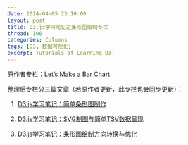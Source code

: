 ```yaml
---
date: 2014-04-05 23:10:00
layout: post
title: D3.js学习笔记之条形图绘制专栏
thread: 106
categories: Columns
tags: [D3, 数据可视化]
excerpt: Tutorials of Learning D3.
---
```


原作者专栏：[Let’s Make a Bar Chart](http://bost.ocks.org/mike/bar/)

整理后专栏分三篇文章（若原作者更新，此专栏也会同步更新）：

1. [D3.js学习笔记：简单条形图制作](http://hijiangtao.github.io/2014/04/05/D3jsStudyNode1)

2. [D3.js学习笔记：SVG制图与简单TSV数据呈现](http://hijiangtao.github.io/2014/04/05/D3jsStudyNode2)

3. [D3.js学习笔记：条形图绘制方向转换与优化](http://hijiangtao.github.io/2014/04/05/D3jsStudyNode3)